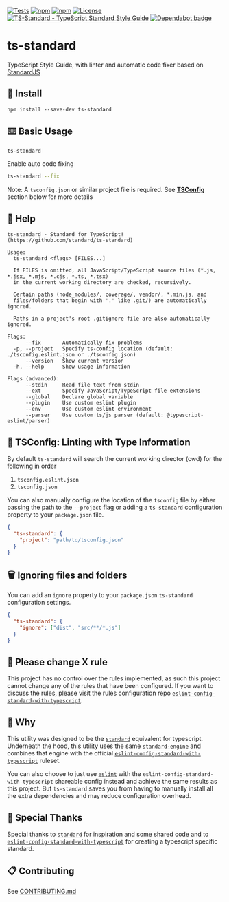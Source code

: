 [![Tests](https://github.com/standard/ts-standard/workflows/tests/badge.svg?branch=master)](https://github.com/standard/ts-standard/actions?query=workflow%3A%22tests%22)
[![npm](https://badgen.net/npm/v/ts-standard)](https://www.npmjs.com/package/ts-standard)
[![npm](https://badgen.net/npm/dm/ts-standard)](https://www.npmjs.com/package/ts-standard)
[![License](https://badgen.net/github/license/standard/ts-standard)](https://github.com/standard/ts-standard/blob/master/LICENSE)
[![TS-Standard - TypeScript Standard Style Guide](https://badgen.net/badge/code%20style/ts-standard/blue?icon=typescript)](https://github.com/standard/ts-standard)
[![Dependabot badge](https://badgen.net/github/dependabot/standard/ts-standard?icon=dependabot)](https://dependabot.com/)

# ts-standard

TypeScript Style Guide, with linter and automatic code fixer based on [StandardJS](https://standardjs.com/)

## 💾 Install

`npm install --save-dev ts-standard`

## ⌨️ Basic Usage

```sh
ts-standard
```

Enable auto code fixing

```sh
ts-standard --fix
```

Note: A `tsconfig.json` or similar project file is required. See
**[TSConfig](https://github.com/standard/ts-standard#-tsconfig-linting-with-type-information)**
section below for more details

## 📜 Help

```text
ts-standard - Standard for TypeScript! (https://github.com/standard/ts-standard)

Usage:
  ts-standard <flags> [FILES...]

  If FILES is omitted, all JavaScript/TypeScript source files (*.js, *.jsx, *.mjs, *.cjs, *.ts, *.tsx)
  in the current working directory are checked, recursively.

  Certain paths (node_modules/, coverage/, vendor/, *.min.js, and
  files/folders that begin with '.' like .git/) are automatically ignored.

  Paths in a project's root .gitignore file are also automatically ignored.

Flags:
      --fix       Automatically fix problems
  -p, --project   Specify ts-config location (default: ./tsconfig.eslint.json or ./tsconfig.json)
      --version   Show current version
  -h, --help      Show usage information

Flags (advanced):
      --stdin     Read file text from stdin
      --ext       Specify JavaScript/TypeScript file extensions
      --global    Declare global variable
      --plugin    Use custom eslint plugin
      --env       Use custom eslint environment
      --parser    Use custom ts/js parser (default: @typescript-eslint/parser)

```

## 🧬 TSConfig: Linting with Type Information

By default `ts-standard` will search the current working director (cwd) for the following in order

1. `tsconfig.eslint.json`
2. `tsconfig.json`

You can also manually configure the location of the `tsconfig` file by either passing the path to
the `--project` flag or adding a `ts-standard` configuration property to your `package.json` file.

```json
{
  "ts-standard": {
    "project": "path/to/tsconfig.json"
  }
}
```

## 🗑 Ignoring files and folders

You can add an `ignore` property to your `package.json` `ts-standard` configuration settings.

```json
{
  "ts-standard": {
    "ignore": ["dist", "src/**/*.js"]
  }
}
```

## 🚫 Please change X rule

This project has no control over the rules implemented, as such this project cannot change any of the
rules that have been configured. If you want to discuss the rules, please visit the rules configuration repo
[`eslint-config-standard-with-typescript`](https://github.com/standard/eslint-config-standard-with-typescript).

## 🧙 Why

This utility was designed to be the [`standard`](https://github.com/standard/standard) equivalent for typescript.
Underneath the hood, this utility uses the same [`standard-engine`](https://github.com/standard/standard-engine)
and combines that engine with the official
[`eslint-config-standard-with-typescript`](https://github.com/standard/eslint-config-standard-with-typescript)
ruleset.

You can also choose to just use [`eslint`](https://github.com/eslint/eslint) with the
`eslint-config-standard-with-typescript` shareable config instead and achieve the same results as
this project. But `ts-standard` saves you from having to manually install all the extra dependencies
and may reduce configuration overhead.

## 🎉 Special Thanks

Special thanks to [`standard`](https://github.com/standard/standard) for inspiration and some shared code and
to [`eslint-config-standard-with-typescript`](https://github.com/standard/eslint-config-standard-with-typescript) for
creating a typescript specific standard.

## 📋 Contributing

See [CONTRIBUTING.md](./CONTRIBUTING.md)
